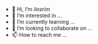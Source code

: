 - 👋 Hi, I’m *ilosrim*
- 👀 I’m interested in ...
- 🌱 I’m currently learning ...
- 💞️ I’m looking to collaborate on ...
- 📫 How to reach me ...

<!---
ilosrim/ilosrim is a ✨ special ✨ repository because its `README.md` (this file) appears on your GitHub profile.
You can click the Preview link to take a look at your changes.
--->

